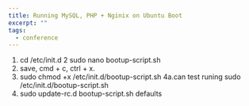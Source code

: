 ```yaml
---
title: Running MySQL, PHP + Nginix on Ubuntu Boot
excerpt: ""
tags:
  - conference
---
```

1. cd /etc/init.d
2 sudo nano bootup-script.sh
3. save, cmd + c, ctrl + x.
4. sudo chmod +x  /etc/init.d/bootup-script.sh
4a.can test runing sudo /etc/init.d/bootup-script.sh
5. sudo update-rc.d bootup-script.sh defaults 